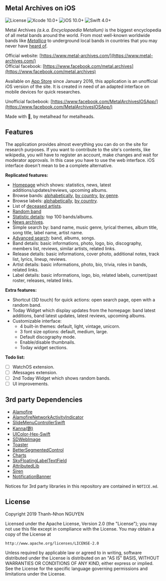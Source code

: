 ## Metal Archives on iOS
![License](https://img.shields.io/badge/license-Apache%202-blue.svg)
![Xcode 10.0+](https://img.shields.io/badge/Xcode-10.0%2B-blue.svg)
![iOS 10.0+](https://img.shields.io/badge/iOS-10.0%2B-blue.svg)
![Swift 4.0+](https://img.shields.io/badge/Swift-4.0%2B-orange.svg)

Metal Archives *(a.k.a. Encyclopaedia Metallum)* is the biggest encyclopedia of all metal bands around the world. From most well-known worldwide bands like [*Metallica*](https://www.metal-archives.com/bands/Metallica/125) to underground local bands in countries that you may never have [heard of](https://www.metal-archives.com/lists/BZ).

Official website: [https://www.metal-archives.com/](https://www.metal-archives.com/)  
Official facebook: [https://www.facebook.com/metal.archives](https://www.facebook.com/metal.archives)

Available on [App Store](https://itunes.apple.com/us/app/id1074038930) since January 2016, this application is an unofficial iOS version of the site. It is created in need of an adapted interface on mobile devices for quick researches.

Unofficial facbebook: [https://www.facebook.com/MetalArchivesIOSApp/](https://www.facebook.com/MetalArchivesIOSApp/)

Made with 🤘, by metalhead for metalheads.
## Features
The application provides almost everything you can do on the site for research purposes. If you want to contribute to the site's contents, like wikipedia, you will have to register an account, make changes and wait for moderator approvals. In this case you have to use the web interface. iOS interface doesn't mean to be a complete alternative.

**Replicated features:**

 - [Homepage](https://www.metal-archives.com/) which shows: statistics, news, latest additions/updates/reviews, upcoming albums.
 - Browse bands: [alphabetically](https://www.metal-archives.com/browse/letter), [by country](https://www.metal-archives.com/browse/country), [by genre](https://www.metal-archives.com/browse/genre).
 - Browse labels: [alphabetically](https://www.metal-archives.com/label), [by country](https://www.metal-archives.com/label/country).
 - List of [deceased artists](https://www.metal-archives.com/artist/rip).
 - [Random band](https://www.metal-archives.com/band/random)
 - [Statistic details](https://www.metal-archives.com/stats): top 100 bands/albums.
 - [News archives](https://www.metal-archives.com/news).
 - Simple search by: band name, music genre, lyrical themes, album title, song title, label name, artist name.
 - [Advanced search](https://www.metal-archives.com/search/advanced): band, albums, songs.
 - Band details: basic informations, photo, logo, bio, discography, members list, reviews, similar artists, related links.
 - Release details: basic informations, cover photo, additional notes, track list, lyrics, lineup, reviews.
 - Artist details: basic informations, photo, bio, trivia, roles in bands, related links.
 - Label details: basic informations, logo, bio, related labels, current/past roster, releases, related links.
 
 **Extra features:**
 - Shortcut (3D touch) for quick actions: open search page, open with a random band.
 - Today Widget which display updates from the homepage: band latest additions, band latest updates, latest reviews, upcoming albums.
 - Customizable interface:
   - 4 built-in themes: default, light, vintage, unicorn.
   - 3 font size options: default, medium, large.
   - Default discography mode.
   - Enable/disable thumbnails.
   - Today widget sections.

**Todo list:**
- [ ] WatchOS extension.
- [ ] iMessages extension.
- [ ] 2nd Today Widget which shows random bands.
- [ ] UI improvements.

## 3rd party Dependencies
 - [Alamofire](https://github.com/Alamofire/Alamofire)
 - [AlamofireNetworkActivityIndicator](https://github.com/Alamofire/AlamofireNetworkActivityIndicator)
 - [SlideMenuControllerSwift](https://github.com/dekatotoro/SlideMenuControllerSwift)
 - [Kanna(鉋)](https://github.com/tid-kijyun/Kanna)
 - [UIColor-Hex-Swift](https://github.com/yeahdongcn/UIColor-Hex-Swift)
 - [SDWebImage](https://github.com/SDWebImage/SDWebImage)
 - [Toaster](https://github.com/devxoul/Toaster)
 - [BetterSegmentedControl](https://github.com/gmarm/BetterSegmentedControl)
 - [Charts](https://github.com/danielgindi/Charts)
 - [SkyFloatingLabelTextField](https://github.com/Skyscanner/SkyFloatingLabelTextField)
 - [AttributedLib](https://github.com/Nirma/Attributed)
 - [Siren](https://github.com/ArtSabintsev/Siren)
 - [NotificationBanner](https://github.com/Daltron/NotificationBanner)

Notices for 3rd party libraries in this repository are contained in `NOTICE.md`.
## License
Copyright 2019 Thanh-Nhon NGUYEN

Licensed under the Apache License, Version 2.0 (the "License");
you may not use this file except in compliance with the License.
You may obtain a copy of the License at

    http://www.apache.org/licenses/LICENSE-2.0

Unless required by applicable law or agreed to in writing, software
distributed under the License is distributed on an "AS IS" BASIS,
WITHOUT WARRANTIES OR CONDITIONS OF ANY KIND, either express or implied.
See the License for the specific language governing permissions and
limitations under the License.
